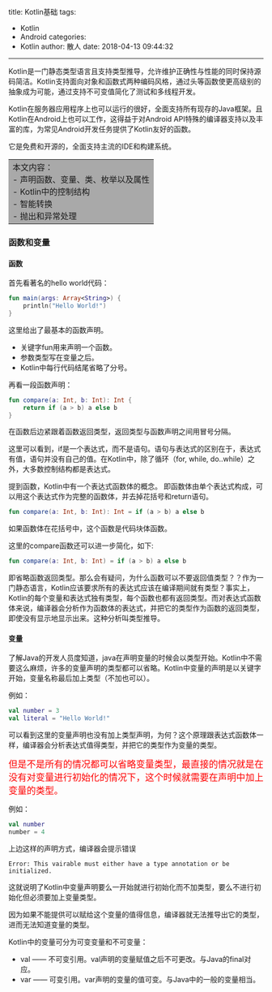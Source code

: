 title: Kotlin基础
tags:
  - Kotlin
  - Android
categories:
  - Kotlin
author: 散人
date: 2018-04-13 09:44:32
---

Kotlin是一门静态类型语言且支持类型推导，允许维护正确性与性能的同时保持源码简洁。Kotlin支持面向对象和函数式两种编码风格，通过头等函数使更高级别的抽象成为可能，通过支持不可变值简化了测试和多线程开发。

<!-- more -->

Kotlin在服务器应用程序上也可以运行的很好，全面支持所有现存的Java框架。且Kotlin在Android上也可以工作，这得益于对Android API特殊的编译器支持以及丰富的库，为常见Android开发任务提供了Kotlin友好的函数。

它是免费和开源的，全面支持主流的IDE和构建系统。

<table><tr><td bgcolor=#A9A9A9>
本文内容：
<br/>- 声明函数、变量、类、枚举以及属性
<br/>- Kotlin中的控制结构
<br/>- 智能转换
<br/>- 抛出和异常处理
</td></tr></table>

### 函数和变量
#### 函数
首先看著名的hello world代码：
```kotlin
fun main(args: Array<String>) {
    println("Hello World!")
}
```

这里给出了最基本的函数声明。
- 关键字fun用来声明一个函数。
- 参数类型写在变量之后。
- Kotlin中每行代码结尾省略了分号。

再看一段函数声明：
```kotlin
fun compare(a: Int, b: Int): Int {
    return if (a > b) a else b
}
```

在函数后边紧跟着函数返回类型，返回类型与函数声明之间用冒号分隔。

这里可以看到，if是一个表达式，而不是语句。语句与表达式的区别在于，表达式有值，语句并没有自己的值。在Kotlin中，除了循环（for, while, do..while）之外，大多数控制结构都是表达式。

提到函数，Kotlin中有一个表达式函数体的概念。 即函数体由单个表达式构成，可以用这个表达式作为完整的函数体，并去掉花括号和return语句。
```kotlin
fun compare(a: Int, b: Int): Int = if (a > b) a else b
```
如果函数体在花括号中，这个函数是代码块体函数。

这里的compare函数还可以进一步简化，如下:
```kotlin
fun compare(a: Int, b: Int) = if (a > b) a else b
```
即省略函数返回类型。那么会有疑问，为什么函数可以不要返回值类型？？作为一门静态语言，Kotlin应该要求所有的表达式应该在编译期间就有类型？事实上，Kotlin的每个变量和表达式独有类型，每个函数也都有返回类型。而对表达式函数体来说，编译器会分析作为函数体的表达式，并把它的类型作为函数的返回类型，即使没有显示地显示出来。这种分析叫类型推导。

#### 变量
了解Java的开发人员度知道，java在声明变量的时候会以类型开始。Kotlin中不需要这么麻烦，许多的变量声明的类型都可以省略。Kotlin中变量的声明是以关键字开始，变量名称最后加上类型（不加也可以）。

例如：
```kotlin
val number = 3
val literal = "Hello World!"
```

可以看到这里的变量声明也没有加上类型声明，为何？这个原理跟表达式函数体一样，编译器会分析表达式值得类型，并把它的类型作为变量的类型。

<font color=red size=4>但是不是所有的情况都可以省略变量类型，最直接的情况就是在没有对变量进行初始化的情况下，这个时候就需要在声明中加上变量的类型。</font>

例如：
```kotlin
val number
number = 4
```
上边这样的声明方式，编译器会提示错误
```
Error: This vairable must either have a type annotation or be initialized.
```

这就说明了Kotlin中变量声明要么一开始就进行初始化而不加类型，要么不进行初始化但必须要加上变量类型。

因为如果不能提供可以赋给这个变量的值得信息，编译器就无法推导出它的类型，进而无法知道变量的类型。

Kotlin中的变量可分为可变变量和不可变量：
  - val —— 不可变引用。val声明的变量赋值之后不可更改。与Java的final对应。
  - var —— 可变引用。var声明的变量的值可变。与Java中的一般的变量相当。
<!--stackedit_data:
eyJoaXN0b3J5IjpbLTEwOTI3Nzk3NjddfQ==
-->